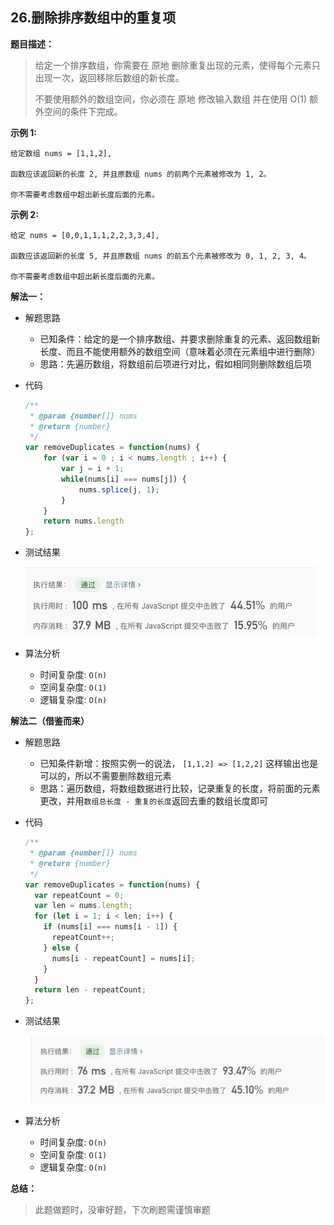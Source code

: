 ## 26.删除排序数组中的重复项

**题目描述：** 

> 给定一个排序数组，你需要在 原地 删除重复出现的元素，使得每个元素只出现一次，返回移除后数组的新长度。
>
> 不要使用额外的数组空间，你必须在 原地 修改输入数组 并在使用 O(1) 额外空间的条件下完成。



**示例 1:**

``` 
给定数组 nums = [1,1,2], 

函数应该返回新的长度 2, 并且原数组 nums 的前两个元素被修改为 1, 2。 

你不需要考虑数组中超出新长度后面的元素。
```



**示例 2:**

```
给定 nums = [0,0,1,1,1,2,2,3,3,4],

函数应该返回新的长度 5, 并且原数组 nums 的前五个元素被修改为 0, 1, 2, 3, 4。

你不需要考虑数组中超出新长度后面的元素。
```





**解法一：**

- 解题思路

  - 已知条件：给定的是一个排序数组、并要求删除重复的元素、返回数组新长度、而且不能使用额外的数组空间（意味着必须在元素组中进行删除）
  - 思路：先遍历数组，将数组前后项进行对比，假如相同则删除数组后项

- 代码

  ``` javascript
  /**
   * @param {number[]} nums
   * @return {number}
   */
  var removeDuplicates = function(nums) {
      for (var i = 0 ; i < nums.length ; i++) {
          var j = i + 1;
          while(nums[i] === nums[j]) {
              nums.splice(j, 1);
          }
      }
      return nums.length
  };
  ```

- 测试结果

  ![](./result.png)
  
- 算法分析

  - 时间复杂度: `O(n)`
  - 空间复杂度: `O(1)`
  -  逻辑复杂度: `O(n)`



**解法二（借鉴而来）**

- 解题思路

  - 已知条件新增：按照实例一的说法， `[1,1,2] => [1,2,2]` 这样输出也是可以的，所以不需要删除数组元素
  - 思路：遍历数组，将数组数据进行比较，记录重复的长度，将前面的元素更改，并用`数组总长度 - 重复的长度`返回去重的数组长度即可

- 代码

  ``` javascript
  /**
   * @param {number[]} nums
   * @return {number}
   */
  var removeDuplicates = function(nums) {
  	var repeatCount = 0;
    var len = nums.length;
    for (let i = 1; i < len; i++) {
      if (nums[i] === nums[i - 1]) {
        repeatCount++;
      } else {
        nums[i - repeatCount] = nums[i];
      }
    }
    return len - repeatCount;
  };
  ```

- 测试结果

  ![](./result1.png)
  
- 算法分析

  - 时间复杂度: `O(n)`
  - 空间复杂度: `O(1)`
  -  逻辑复杂度: `O(n)`



**总结：**

> 此题做题时，没审好题，下次刷题需谨慎审题